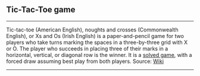 ## Tic-Tac-Toe game

---

Tic-tac-toe (American English), noughts and crosses (Commonwealth English), or Xs and Os (Irish English) is a paper-and-pencil game for two players who take turns marking the spaces in a three-by-three grid with X or O. The player who succeeds in placing three of their marks in a horizontal, vertical, or diagonal row is the winner. It is a [solved game](https://en.wikipedia.org/wiki/Solved_game), with a forced draw assuming best play from both players. Source: [Wiki](https://en.wikipedia.org/wiki/Solved_game)

---